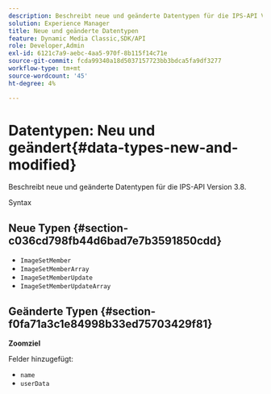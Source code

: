 ```yaml
---
description: Beschreibt neue und geänderte Datentypen für die IPS-API Version 3.8.
solution: Experience Manager
title: Neue und geänderte Datentypen
feature: Dynamic Media Classic,SDK/API
role: Developer,Admin
exl-id: 6121c7a9-aebc-4aa5-970f-8b115f14c71e
source-git-commit: fcda99340a18d5037157723bb3bdca5fa9df3277
workflow-type: tm+mt
source-wordcount: '45'
ht-degree: 4%

---
```


# Datentypen: Neu und geändert{#data-types-new-and-modified}

Beschreibt neue und geänderte Datentypen für die IPS-API Version 3.8.

Syntax

## Neue Typen {#section-c036cd798fb44d6bad7e7b3591850cdd}

* `ImageSetMember`
* `ImageSetMemberArray`
* `ImageSetMemberUpdate`
* `ImageSetMemberUpdateArray`

## Geänderte Typen {#section-f0fa71a3c1e84998b33ed75703429f81}

**Zoomziel**

Felder hinzugefügt:

* `name`
* `userData`
